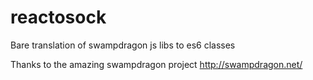 # reactosock

Bare translation of swampdragon js libs to es6 classes


Thanks to the amazing swampdragon project http://swampdragon.net/
